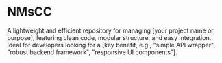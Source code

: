 # NMsCC
 A lightweight and efficient repository for managing [your project name or purpose], featuring clean code, modular structure, and easy integration. Ideal for developers looking for a [key benefit, e.g., "simple API wrapper", "robust backend framework", "responsive UI components"].
